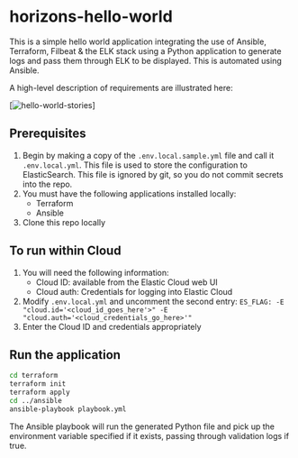 # horizons-hello-world

This is a simple hello world application integrating the use of Ansible, Terraform, Filbeat & the ELK stack using a Python application to generate logs and pass them through ELK to be displayed. This is automated using Ansible. 

A high-level description of requirements are illustrated here:

[![hello-world-stories](https://user-images.githubusercontent.com/70889354/121533560-4f091600-c9f8-11eb-94a4-a5423579f034.png)]

## Prerequisites

1. Begin by making a copy of the `.env.local.sample.yml` file and call it `.env.local.yml`. This file is used to store the
   configuration to ElasticSearch. This file is ignored by git, so you do not commit secrets into the repo.
1. You must have the following applications installed locally:
   - Terraform
   - Ansible
1. Clone this repo locally

## To run within Cloud

1. You will need the following information:
   * Cloud ID: available from the Elastic Cloud web UI
   * Cloud auth: Credentials for logging into Elastic Cloud
1. Modify `.env.local.yml` and uncomment the second entry:
   `ES_FLAG: -E "cloud.id='<cloud_id_goes_here'>" -E "cloud.auth='<cloud_credentials_go_here>'"`
1. Enter the Cloud ID and credentials appropriately

## Run the application

```bash
cd terraform
terraform init
terraform apply
cd ../ansible
ansible-playbook playbook.yml
```

The Ansible playbook will run the generated Python file and pick up the environment variable specified if it exists, passing through validation logs if true. 
